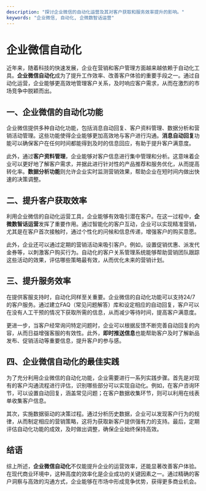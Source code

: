 ```yaml
---
description: "探讨企业微信的自动化运营及其对客户获取和服务效率提升的影响。"
keywords: "企业微信, 自动化, 企微数智话运营"
---
```

# 企业微信自动化

近年来，随着科技的快速发展，企业在营销和客户管理方面越来越依赖于自动化工具。**企业微信自动化**成为了提升工作效率、改善客户体验的重要手段之一。通过自动化运营，企业能够更高效地管理客户关系，及时响应客户需求，从而在激烈的市场竞争中脱颖而出。

## 一、企业微信的自动化功能

企业微信提供多种自动化功能，包括消息自动回复、客户资料管理、数据分析和营销活动管理。这些功能使得企业能够更加高效地与客户进行沟通。**消息自动回复**功能可以确保客户在任何时间都能得到及时的信息回应，有助于提升客户满意度。

此外，通过**客户资料管理**，企业能够对客户信息进行集中管理和分析。这意味着企业可以更好地了解客户需求，并据此进行针对性的产品推荐和服务优化，从而提高转化率。**数据分析功能**则允许企业实时监测营销效果，帮助企业在短时间内做出快速的决策调整。

## 二、提升客户获取效率

利用企业微信的自动化运营工具，企业能够有效吸引潜在客户。在这一过程中，**企微数智话运营**发挥了重要作用。通过智能化的客户互动，企业可以实现精准营销，尤其是在客户首次接触时，通过个性化的问候和信息传递，增强客户的购买意愿。

此外，企业还可以通过定期的营销活动来吸引客户。例如，设置促销优惠、派发代金券等，以刺激客户购买行为。自动化的客户关系管理系统能够帮助营销团队跟踪这些活动的效果，评估哪些策略最有效，从而优化未来的营销计划。

## 三、提升服务效率

在提供客服支持时，自动化同样至关重要。企业微信的自动化功能可以支持24/7的客户服务。通过建立FAQ（常见问题解答）库和设定相应的自动回复，客户可以在没有人工干预的情况下获取所需的信息，从而减少等待时间，提高客户满意度。

更进一步，当客户经常询问特定问题时，企业可以根据反馈不断完善自动回复的内容，从而日益增强客服的有效性。此外，**即时推送信息**也能帮助客户及时了解新品发布、促销活动等重要信息，提升客户的参与感。

## 四、企业微信自动化的最佳实践

为了充分利用企业微信的自动化功能，企业需要进行一系列实践步骤。首先是对现有的客户沟通流程进行评估，识别哪些部分可以实现自动化。例如，在客户咨询环节，可以设置自动回复，涵盖常见问题；在客户数据收集环节，则可以利用在线表单收集客户信息。

其次，实施数据驱动的决策过程。通过分析历史数据，企业可以发现客户行为的规律，从而制定相应的营销策略，这将为获取新客户提供强有力的支持。最后，定期评估自动化功能的成效，及时做出调整，确保企业始终保持高效。

## 结语

综上所述，**企业微信自动化**不仅能提升企业的运营效率，还能显著改善客户体验。在现代商业环境中，这种高度的效率化是企业成功的关键因素之一。通过精确的客户洞察与高效的沟通方式，企业能够在市场中形成竞争优势，获得更多商业机会。
